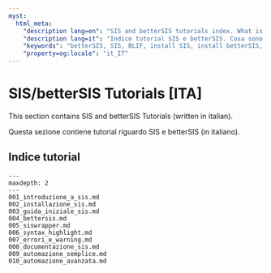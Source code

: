```yaml
---
myst:
  html_meta:
    "description lang=en": "SIS and betterSIS tutorials index. What is SIS and betterSIS? How to install SIS and betterSIS, How to use SIS and betterSIS, SIS automation, SIS errors and warnings fixes and more."
    "description lang=it": "Indice tutorial SIS e betterSIS. Cosa sono SIS e betterSIS? Come installare SIS e betterSIS, Come usare SIS e betterSIS, automazione SIS, risoluzione errori e warning SIS e molto altro."
    "keywords": "betterSIS, SIS, BLIF, install SIS, install betterSIS, SIS automation, SIS warnings, SIS errors, SIS fix"
    "property=og:locale": "it_IT"
---
```


# SIS/betterSIS Tutorials [ITA]

This section contains SIS and betterSIS Tutorials (written in italian).

Questa sezione contiene tutorial riguardo SIS e betterSIS (in italiano).

## Indice tutorial

```{toctree}
---
maxdepth: 2
---
001_introduzione_a_sis.md
002_installazione_sis.md
003_guida_iniziale_sis.md
004_bettersis.md
005_siswrapper.md
006_syntax_highlight.md
007_errori_e_warning.md
008_documentazione_sis.md
009_automazione_semplice.md
010_automazione_avanzata.md
```
